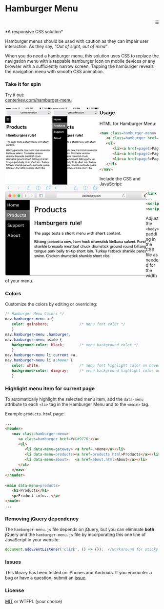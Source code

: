 # Hamburger Menu
<p align=right>&#9776;</p>
*A responsive CSS solution*

Hamburger menus should be used with caution as they can impair user interaction.  As they say, *"Out of sight, out of mind"*.

When you do need a hamburger menu, this solution uses CSS to replace the navigation menu with a tappable hamburger icon on mobile devices or any browser with a sufficiently narrow screen.  Tapping the hamburger reveals the navigation menu with smooth CSS animation.

### Take it for spin

Try it out:<br>
[centerkey.com/hamburger-menu](http://centerkey.com/hamburger-menu/spec)

<kbd><img src=screenshots/mobile-hamburger.png align=left height=275 alt=screenshot></kbd>
<kbd><img src=screenshots/mobile-menu.png      align=left height=275 alt=screenshot></kbd>
<kbd><img src=screenshots/desktop-menu.png     align=left height=275 alt=screenshot></kbd>

### Usage

HTML for Hamburger Menu:

```html
<nav class=hamburger-menu>
   <a class=hamburger href=#>&#9776;</a>
   <ul>
      <li><a href=page1>Page 1</a></li>
      <li><a href=page2>Page 2</a></li>
      <li><a href=page3>Page 3</a></li>
   </ul>
</nav>
````

Include the CSS and JavaScript:

```html
<link rel=stylesheet href=hamburger-menu.css>
...
<script src=https://cdn.jsdelivr.net/npm/jquery@3.2/dist/jquery.min.js></script>
<script src=hamburger-menu.js></script>
```

Adjust the `<body>` padding in the CSS file as needed for the width of your menu.

### Colors

Customize the colors by editing or overriding:

```css
/* Hamburger Menu Colors */
nav.hamburger-menu a {
   color: gainsboro;              /* menu font color */
   }
nav.hamburger-menu .hamburger,
nav.hamburger-menu aside {
   background-color: black;       /* menu background color */
   }
nav.hamburger-menu li.current >a,
nav.hamburger-menu li a:hover {
   color: white;                  /* menu font highlight color on hover */
   background-color: dimgray;     /* menu background highlight color on hover */
   }
```

### Highlight menu item for current page

To automatically highlight the selected menu item, add the `data-menu` attribute to each `<li>` tag in the Hamburger Menu and to the `<main>` tag.

Example `products.html` page:

```html
...
<header>
   <nav class=hamburger-menu>
      <a class=hamburger href=#>&#9776;</a>
      <ul>
         <li data-menu=gateway> <a href=.>Home</a></li>
         <li data-menu=products><a href=products.html>Products</a></li>
         <li data-menu=about>   <a href=about.html>About</a></li>
      </ul>
   </nav>
</header>

<main data-menu=products>
   <h1>Products</h1>
   <p>Product info...</p>
</main>
...
```

### Removing jQuery dependency

The `hamburger-menu.js` file depends on jQuery, but you can eliminate **both** jQuery and the `hamburger-menu.js` file by incorporating this one line of JavaScript in your website:

```javascript
document.addEventListener('click', () => {});  //workaround for sticky hover on mobile
```

### Issues

This library has been tested on iPhones and Androids.  If you encounter a bug or have a question, submit an [issue](https://github.com/center-key/hamburger-menu/issues).

### License

[MIT](LICENSE.txt) or WTFPL (your choice)

